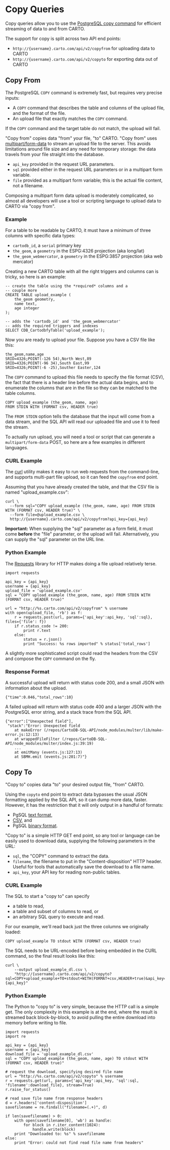 # Copy Queries

Copy queries allow you to use the [PostgreSQL copy command](https://www.postgresql.org/docs/10/static/sql-copy.html) for efficient streaming of data to and from CARTO.

The support for copy is split across two API end points:

* `http://{username}.carto.com/api/v2/copyfrom` for uploading data to CARTO
* `http://{username}.carto.com/api/v2/copyto` for exporting data out of CARTO

## Copy From

The PostgreSQL `COPY` command is extremely fast, but requires very precise inputs:

* A `COPY` command that describes the table and columns of the upload file, and the format of the file.
* An upload file that exactly matches the `COPY` command.

If the `COPY` command and the target table do not match, the upload will fail.

"Copy from" copies data "from" your file, "to" CARTO. "Copy from" uses [multipart/form-data](https://stackoverflow.com/questions/8659808/how-does-http-file-upload-work) to stream an upload file to the server. This avoids limitations around file size and any need for temporary storage: the data travels from your file straight into the database.

* `api_key` provided in the request URL parameters.
* `sql` provided either in the request URL parameters or in a multipart form variable.
* `file` provided as a multipart form variable; this is the actual file content, not a filename.

Composing a multipart form data upload is moderately complicated, so almost all developers will use a tool or scripting language to upload data to CARTO via "copy from". 

### Example

For a table to be readable by CARTO, it must have a minimum of three columns with specific data types:

* `cartodb_id`, a `serial` primary key
* `the_geom`, a `geometry` in the ESPG:4326 projection (aka long/lat)
* `the_geom_webmercator`, a `geometry` in the ESPG:3857 projection (aka web mercator)

Creating a new CARTO table with all the right triggers and columns can is tricky, so here is an example:

    -- create the table using the *required* columns and a 
    -- couple more
    CREATE TABLE upload_example (
        the_geom geometry,
        name text,
        age integer
    );

    -- adds the 'cartodb_id' and 'the_geom_webmercator'
    -- adds the required triggers and indexes
    SELECT CDB_CartodbfyTable('upload_example');
    
Now you are ready to upload your file. Suppose you have a CSV file like this:

    the_geom,name,age
    SRID=4326;POINT(-126 54),North West,89
    SRID=4326;POINT(-96 34),South East,99
    SRID=4326;POINT(-6 -25),Souther Easter,124

The `COPY` command to upload this file needs to specify the file format (CSV), the fact that there is a header line before the actual data begins, and to enumerate the columns that are in the file so they can be matched to the table columns.

    COPY upload_example (the_geom, name, age) 
    FROM STDIN WITH (FORMAT csv, HEADER true)

The `FROM STDIN` option tells the database that the input will come from a data stream, and the SQL API will read our uploaded file and use it to feed the stream.

To actually run upload, you will need a tool or script that can generate a `multipart/form-data` POST, so here are a few examples in different languages.

### CURL Example

The [curl](https://curl.haxx.se/) utility makes it easy to run web requests from the command-line, and supports multi-part file upload, so it can feed the `copyfrom` end point.

Assuming that you have already created the table, and that the CSV file is named "upload_example.csv":

    curl \
      --form sql="COPY upload_example (the_geom, name, age) FROM STDIN WITH (FORMAT csv, HEADER true)" \
      --form file=@upload_example.csv \
      http://{username}.carto.com/api/v2/copyfrom?api_key={api_key}

**Important:** When supplying the "sql" parameter as a form field, it must come **before** the "file" parameter, or the upload will fail. Alternatively, you can supply the "sql" parameter on the URL line.

### Python Example

The [Requests](http://docs.python-requests.org/en/master/user/quickstart/) library for HTTP makes doing a file upload relatively terse. 

    import requests

    api_key = {api_key}
    username = {api_key}
    upload_file = 'upload_example.csv'
    sql = "COPY upload_example (the_geom, name, age) FROM STDIN WITH (FORMAT csv, HEADER true)"

    url = "http://%s.carto.com/api/v2/copyfrom" % username    
    with open(upload_file, 'rb') as f:
        r = requests.post(url, params={'api_key':api_key, 'sql':sql}, files={'file': f})
        if r.status_code != 200:
            print r.text
        else:
            status = r.json()
            print "Success: %s rows imported" % status['total_rows']

A slightly more sophisticated script could read the headers from the CSV and compose the `COPY` command on the fly.

### Response Format

A successful upload will return with status code 200, and a small JSON with information about the upload.

    {"time":0.046,"total_rows":10}

A failed upload will return with status code 400 and a larger JSON with the PostgreSQL error string, and a stack trace from the SQL API.

    {"error":["Unexpected field"],
     "stack":"Error: Unexpected field
        at makeError (/repos/CartoDB-SQL-API/node_modules/multer/lib/make-error.js:12:13)
        at wrappedFileFilter (/repos/CartoDB-SQL-API/node_modules/multer/index.js:39:19)
        ...
        at emitMany (events.js:127:13)
        at SBMH.emit (events.js:201:7)"}
    
## Copy To

"Copy to" copies data "to" your desired output file, "from" CARTO.

Using the `copyto` end point to extract data bypasses the usual JSON formatting applied by the SQL API, so it can dump more data, faster. However, it has the restriction that it will only output in a handful of formats:

* PgSQL [text format](https://www.postgresql.org/docs/10/static/sql-copy.html#id-1.9.3.52.9.2),
* [CSV](https://www.postgresql.org/docs/10/static/sql-copy.html#id-1.9.3.52.9.3), and
* PgSQL [binary format](https://www.postgresql.org/docs/10/static/sql-copy.html#id-1.9.3.52.9.4).

"Copy to" is a simple HTTP GET end point, so any tool or language can be easily used to download data, supplying the following parameters in the URL:

* `sql`, the "COPY" command to extract the data.
* `filename`, the filename to put in the "Content-disposition" HTTP header. Useful for tools that automatically save the download to a file name.
* `api_key`, your API key for reading non-public tables.


### CURL Example

The SQL to start a "copy to" can specify

* a table to read,
* a table and subset of columns to read, or
* an arbitrary SQL query to execute and read.

For our example, we'll read back just the three columns we originally loaded:

    COPY upload_example TO stdout WITH (FORMAT csv, HEADER true)
    
The SQL needs to be URL-encoded before being embedded in the CURL command, so the final result looks like this:

    curl \
        --output upload_example_dl.csv \
        "http://{username}.carto.com/api/v2/copyto?sql=COPY+upload_example+TO+stdout+WITH(FORMAT+csv,HEADER+true)&api_key={api_key}"

### Python Example

The Python to "copy to" is very simple, because the HTTP call is a simple get. The only complexity in this example is at the end, where the result is streamed back block-by-block, to avoid pulling the entire download into memory before writing to file.

    import requests
    import re

    api_key = {api_key}
    username = {api_key}
    download_file = 'upload_example_dl.csv'
    sql = "COPY upload_example (the_geom, name, age) TO stdout WITH (FORMAT csv, HEADER true)"

    # request the download, specifying desired file name
    url = "http://%s.carto.com/api/v2/copyto" % username    
    r = requests.get(url, params={'api_key':api_key, 'sql':sql, 'filename':download_file}, stream=True)
    r.raise_for_status()

    # read save file name from response headers
    d = r.headers['content-disposition']
    savefilename = re.findall("filename=(.+)", d)

    if len(savefilename) > 0:
        with open(savefilename[0], 'wb') as handle:
            for block in r.iter_content(1024):
                handle.write(block)        
        print "Downloaded to: %s" % savefilename
    else:
        print "Error: could not find read file name from headers"

